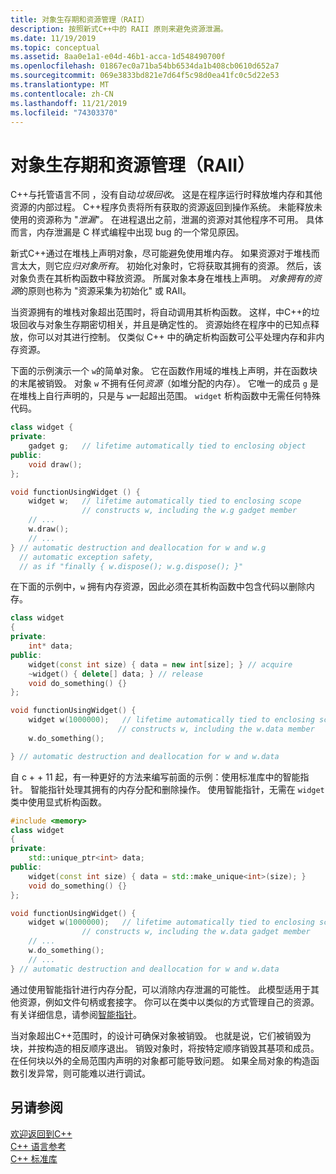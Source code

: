 ```yaml
---
title: 对象生存期和资源管理（RAII）
description: 按照新式C++中的 RAII 原则来避免资源泄漏。
ms.date: 11/19/2019
ms.topic: conceptual
ms.assetid: 8aa0e1a1-e04d-46b1-acca-1d548490700f
ms.openlocfilehash: 01867ec0a71ba54bb6534da1b408cb0610d652a7
ms.sourcegitcommit: 069e3833bd821e7d64f5c98d0ea41fc0c5d22e53
ms.translationtype: MT
ms.contentlocale: zh-CN
ms.lasthandoff: 11/21/2019
ms.locfileid: "74303370"
---
```

# <a name="object-lifetime-and-resource-management-raii"></a>对象生存期和资源管理（RAII）

C++与托管语言不同 ，没有自动*垃圾回收*。 这是在程序运行时释放堆内存和其他资源的内部过程。 C++程序负责将所有获取的资源返回到操作系统。 未能释放未使用的资源称为 "*泄漏*"。 在进程退出之前，泄漏的资源对其他程序不可用。 具体而言，内存泄漏是 C 样式编程中出现 bug 的一个常见原因。

新式C++通过在堆栈上声明对象，尽可能避免使用堆内存。 如果资源对于堆栈而言太大，则它应*归对象所有*。 初始化对象时，它将获取其拥有的资源。 然后，该对象负责在其析构函数中释放资源。 所属对象本身在堆栈上声明。 *对象拥有的资源*的原则也称为 "资源采集为初始化" 或 RAII。

当资源拥有的堆栈对象超出范围时，将自动调用其析构函数。 这样，中C++的垃圾回收与对象生存期密切相关，并且是确定性的。 资源始终在程序中的已知点释放，你可以对其进行控制。 仅类似 C++ 中的确定析构函数可公平处理内存和非内存资源。

下面的示例演示一个 `w`的简单对象。 它在函数作用域的堆栈上声明，并在函数块的末尾被销毁。 对象 `w` 不拥有任何*资源*（如堆分配的内存）。 它唯一的成员 `g` 是在堆栈上自行声明的，只是与 `w`一起超出范围。 `widget` 析构函数中无需任何特殊代码。

```cpp
class widget {
private:
    gadget g;   // lifetime automatically tied to enclosing object
public:
    void draw();
};

void functionUsingWidget () {
    widget w;   // lifetime automatically tied to enclosing scope
                // constructs w, including the w.g gadget member
    // ...
    w.draw();
    // ...
} // automatic destruction and deallocation for w and w.g
  // automatic exception safety,
  // as if "finally { w.dispose(); w.g.dispose(); }"
```

在下面的示例中，`w` 拥有内存资源，因此必须在其析构函数中包含代码以删除内存。
 
```cpp
class widget
{
private:
    int* data;
public:
    widget(const int size) { data = new int[size]; } // acquire
    ~widget() { delete[] data; } // release
    void do_something() {}
};

void functionUsingWidget() {
    widget w(1000000);   // lifetime automatically tied to enclosing scope
                        // constructs w, including the w.data member
    w.do_something();

} // automatic destruction and deallocation for w and w.data

```

自 c + + 11 起，有一种更好的方法来编写前面的示例：使用标准库中的智能指针。 智能指针处理其拥有的内存分配和删除操作。 使用智能指针，无需在 `widget` 类中使用显式析构函数。

```cpp
#include <memory>
class widget
{
private:
    std::unique_ptr<int> data;
public:
    widget(const int size) { data = std::make_unique<int>(size); }
    void do_something() {}
};

void functionUsingWidget() {
    widget w(1000000);   // lifetime automatically tied to enclosing scope
                // constructs w, including the w.data gadget member
    // ...
    w.do_something();
    // ...
} // automatic destruction and deallocation for w and w.data

```

通过使用智能指针进行内存分配，可以消除内存泄漏的可能性。 此模型适用于其他资源，例如文件句柄或套接字。 你可以在类中以类似的方式管理自己的资源。 有关详细信息，请参阅[智能指针](smart-pointers-modern-cpp.md)。

当对象超出C++范围时，的设计可确保对象被销毁。 也就是说，它们被销毁为块，并按构造的相反顺序退出。 销毁对象时，将按特定顺序销毁其基项和成员。 在任何块以外的全局范围内声明的对象都可能导致问题。 如果全局对象的构造函数引发异常，则可能难以进行调试。

## <a name="see-also"></a>另请参阅

[欢迎返回到C++](../cpp/welcome-back-to-cpp-modern-cpp.md)<br/>
[C++ 语言参考](../cpp/cpp-language-reference.md)<br/>
[C++ 标准库](../standard-library/cpp-standard-library-reference.md)
